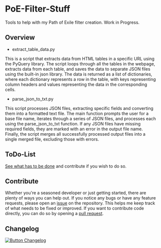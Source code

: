 # PoE-Filter-Stuff

Tools to help with my Path of Exile filter creation. Work in Progress.

## Overview
- extract_table_data.py

This is a script that extracts data from HTML tables in a specific URL using the PyQuery library. The script loops through all the tables in the webpage, extracts data from each table, and saves the data to separate JSON files using the built-in json library. The data is returned as a list of dictionaries, where each dictionary represents a row in the table, with keys representing column headers and values representing the data in the corresponding cells.


- parse_json_to_txt.py

This script processes JSON files, extracting specific fields and converting them into a formatted text file. The main function prompts the user for a base file name, iterates through a series of JSON files, and processes each using the parse_json_to_txt function. If any JSON files have missing required fields, they are marked with an error in the output file name. Finally, the script merges all successfully processed output files into a single merged file, excluding those with errors.

## ToDo-List
[See what has to be done](https://github.com/Chelyocarpus/PoE-Filter-Stuff/issues?q=is%3Aissue+is%3Aopen+label%3AToDo) and contribute if you wish to do so.

## Contribute

Whether you're a seasoned developer or just getting started, there are plenty of ways you can help out.
If you notice any bugs or have any feature requests, please open an [issue](https://github.com/Chelyocarpus/PoE-Filter-Stuff/issues) on the repository. This helps me keep track of what needs to be fixed or improved.
If you want to contribute code directly, you can do so by opening a [pull request](https://github.com/Chelyocarpus/PoE-Filter-Stuff/pulls).

## Changelog
[![Button Changelog]][Changelog]

<!----------------------------------------------------------------------------->

[Changelog]: https://github.com/Chelyocarpus/PoE-Filter-Stuff/discussions/categories/changelog

[Button Changelog]: https://img.shields.io/badge/Changelog-4285F4?style=for-the-badge&logoColor=white&logo=Git
